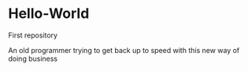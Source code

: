 # Hello-World
First repository

An old programmer trying to get back up to speed with this new way of doing business